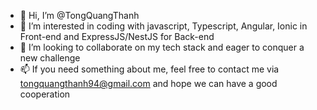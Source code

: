 - 👋 Hi, I’m @TongQuangThanh
- 👀 I’m interested in coding with javascript, Typescript, Angular, Ionic in Front-end and ExpressJS/NestJS for Back-end
- 💞️ I’m looking to collaborate on my tech stack and eager to conquer a new challenge
- 📫 If you need something about me, feel free to contact me via tongquangthanh94@gmail.com and hope we can have a good cooperation

<!---
TongQuangThanh/TongQuangThanh is a ✨ special ✨ repository because its `README.md` (this file) appears on your GitHub profile.
You can click the Preview link to take a look at your changes.
--->
